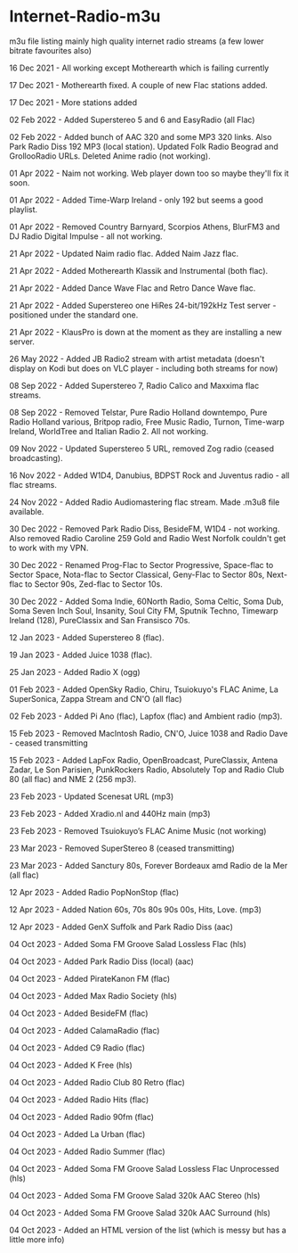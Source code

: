 # Internet-Radio-m3u
m3u file listing mainly high quality internet radio streams (a few lower bitrate favourites also)

16 Dec 2021 - All working except Motherearth which is failing currently

17 Dec 2021 - Motherearth fixed. A couple of new Flac stations added.

17 Dec 2021 - More stations added 

02 Feb 2022 - Added Superstereo 5 and 6 and EasyRadio (all Flac)

02 Feb 2022 - Added bunch of AAC 320 and some MP3 320 links. Also Park Radio Diss 192 MP3 (local station). Updated Folk Radio Beograd and GrollooRadio URLs. Deleted Anime radio (not working).

01 Apr 2022 - Naim not working. Web player down too so maybe they'll fix it soon.

01 Apr 2022 - Added Time-Warp Ireland - only 192 but seems a good playlist.

01 Apr 2022 - Removed Country Barnyard, Scorpios Athens, BlurFM3 and DJ Radio Digital Impulse - all not working.

21 Apr 2022 - Updated Naim radio flac. Added Naim Jazz flac.

21 Apr 2022 - Added Motherearth Klassik and Instrumental (both flac).

21 Apr 2022 - Added Dance Wave Flac and Retro Dance Wave flac.

21 Apr 2022 - Added Superstereo one HiRes 24-bit/192kHz Test server - positioned under the standard one.

21 Apr 2022 - KlausPro is down at the moment as they are installing a new server.

26 May 2022 - Added JB Radio2 stream with artist metadata (doesn't display on Kodi but does on VLC player - including both streams for now)

08 Sep 2022 - Added Superstereo 7, Radio Calico and Maxxima flac streams.

08 Sep 2022 - Removed Telstar, Pure Radio Holland downtempo, Pure Radio Holland various, Britpop radio, Free Music Radio, Turnon, Time-warp Ireland, WorldTree  and Italian Radio 2. All not working.

09 Nov 2022 - Updated Superstereo 5 URL, removed Zog radio (ceased broadcasting).

16 Nov 2022 - Added W1D4, Danubius, BDPST Rock and Juventus radio - all flac streams.

24 Nov 2022 - Added Radio Audiomastering flac stream. Made .m3u8 file available.

30 Dec 2022 - Removed Park Radio Diss, BesideFM, W1D4 - not working. Also removed Radio Caroline 259 Gold and Radio West Norfolk couldn't get to work with my VPN.  

30 Dec 2022 - Renamed Prog-Flac to Sector Progressive, Space-flac to Sector Space, Nota-flac to Sector Classical, Geny-Flac to Sector 80s, Next-flac to Sector 90s, Zed-flac to Sector 10s.

30 Dec 2022 - Added Soma Indie, 60North Radio, Soma Celtic, Soma Dub, Soma Seven Inch Soul, Insanity, Soul City FM, Sputnik Techno, Timewarp Ireland (128), PureClassix and San Fransisco 70s.

12 Jan 2023 - Added Superstereo 8 (flac).

19 Jan 2023 - Added Juice 1038 (flac).

25 Jan 2023 - Added Radio X (ogg)

01 Feb 2023 - Added OpenSky Radio, Chiru, Tsuiokuyo's FLAC Anime, La SuperSonica, Zappa Stream and CN'O (all flac)

02 Feb 2023 - Added Pi Ano (flac), Lapfox (flac) and Ambient radio (mp3).

15 Feb 2023 - Removed MacIntosh Radio, CN'O, Juice 1038 and Radio Dave - ceased transmitting

15 Feb 2023 - Added LapFox Radio, OpenBroadcast, PureClassix, Antena Zadar, Le Son Parisien, PunkRockers Radio, Absolutely Top and Radio Club 80 (all flac) and NME 2 (256 mp3).

23 Feb 2023 - Updated Scenesat URL (mp3)

23 Feb 2023 - Added Xradio.nl and 440Hz main (mp3)

23 Feb 2023 - Removed Tsuiokuyo’s FLAC Anime Music (not working)

23 Mar 2023 - Removed SuperStereo 8 (ceased transmitting)

23 Mar 2023 - Added Sanctury 80s, Forever Bordeaux amd Radio de la Mer (all flac)

12 Apr 2023 - Added Radio PopNonStop (flac)

12 Apr 2023 - Added Nation 60s, 70s 80s 90s 00s, Hits, Love. (mp3)

12 Apr 2023 - Added GenX Suffolk and Park Radio Diss (aac)

04 Oct 2023 - Added Soma FM Groove Salad Lossless Flac (hls)

04 Oct 2023 - Added Park Radio Diss (local) (aac)

04 Oct 2023 - Added PirateKanon FM (flac)

04 Oct 2023 - Added Max Radio Society (hls)

04 Oct 2023 - Added BesideFM (flac)

04 Oct 2023 - Added CalamaRadio (flac)

04 Oct 2023 - Added C9 Radio (flac)

04 Oct 2023 - Added K Free (hls)

04 Oct 2023 - Added Radio Club 80 Retro (flac)

04 Oct 2023 - Added Radio Hits (flac)

04 Oct 2023 - Added Radio 90fm (flac)

04 Oct 2023 - Added La Urban (flac)

04 Oct 2023 - Added Radio Summer (flac)

04 Oct 2023 - Added Soma FM Groove Salad Lossless Flac Unprocessed (hls)

04 Oct 2023 - Added Soma FM Groove Salad 320k AAC Stereo (hls)

04 Oct 2023 - Added Soma FM Groove Salad 320k AAC Surround (hls)

04 Oct 2023 - Added an HTML version of the list (which is messy but has a little more info)
